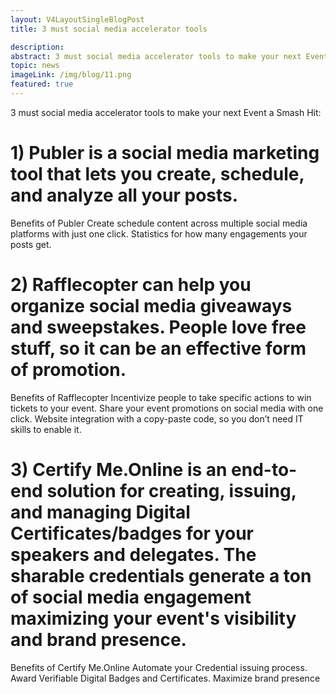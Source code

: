 ```yaml
---
layout: V4LayoutSingleBlogPost
title: 3 must social media accelerator tools

description:
abstract: 3 must social media accelerator tools to make your next Event a Smash Hit
topic: news
imageLink: /img/blog/11.png
featured: true
---
```

3 must social media accelerator tools to make your next Event a Smash Hit:

# 1) Publer is a social media marketing tool that lets you create, schedule, and analyze all your posts.

Benefits of Publer
Create schedule content across multiple social media platforms with just one click.
Statistics for how many engagements your posts get.

# 2) Rafflecopter can help you organize social media giveaways and sweepstakes. People love free stuff, so it can be an effective form of promotion.

Benefits of Rafflecopter
Incentivize people to take specific actions to win tickets to your event.
Share your event promotions on social media with one click.
Website integration with a copy-paste code, so you don’t need IT skills to enable it.

# 3) Certify Me.Online is an end-to-end solution for creating, issuing, and managing Digital Certificates/badges for your speakers and delegates. The sharable credentials generate a ton of social media engagement maximizing your event's visibility and brand presence.

Benefits of Certify Me.Online
Automate your Credential issuing process.
Award Verifiable Digital Badges and Certificates.
Maximize brand presence